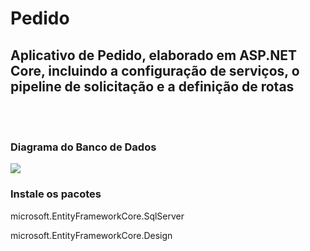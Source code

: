 <h1>Pedido</h1>
<h2>Aplicativo de Pedido, elaborado em ASP.NET Core, incluindo a configuração de serviços, o pipeline de solicitação e a definição de rotas</h2>
<br />
<br />
<h3>Diagrama do Banco de Dados</h3>
<img src="https://github.com/rubensalvarenga/Pedido/assets/12186574/f907f86b-260c-4979-9b01-6dd35b99bf4f">
<br />
<h3>Instale os pacotes</h3>
<p><b></b>microsoft.EntityFrameworkCore.SqlServer</b></p>
<p><b></b>microsoft.EntityFrameworkCore.Design</b></p>
